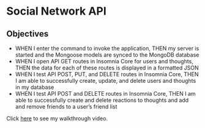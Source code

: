 # Social Network API

## Objectives
- WHEN I enter the command to invoke the application, THEN my server is started and the Mongoose models are synced to the MongoDB database
- WHEN I open API GET routes in Insomnia Core for users and thoughts, THEN the data for each of these routes is displayed in a formatted JSON
- WHEN I test API POST, PUT, and DELETE routes in Insomnia Core, THEN I am able to successfully create, update, and delete users and thoughts in my database
- WHEN I test API POST and DELETE routes in Insomnia Core, THEN I am able to successfully create and delete reactions to thoughts and add and remove friends to a user’s friend list



Click [here](https://youtu.be/Cn4jaFeKBX8) to see my walkthrough video.

